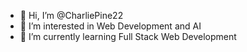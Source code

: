 - 👋 Hi, I’m @CharliePine22
- 👀 I’m interested in Web Development and AI
- 🌱 I’m currently learning Full Stack Web Development


<!---
CharliePine22/CharliePine22 is a ✨ special ✨ repository because its `README.md` (this file) appears on your GitHub profile.
You can click the Preview link to take a look at your changes.
--->
